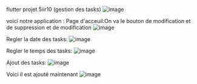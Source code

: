 flutter projet 5iir10 (gestion des tasks)
![image](https://github.com/abdelhamidx/flutter-projet-5iir10/assets/110861149/92c3b5ab-1ffa-4f83-8dd5-7962f951b699)

voici notre application :
Page d'acceuil:On va le bouton  de modification et de suppression et de modification
![image](https://github.com/abdelhamidx/flutter-projet-5iir10/assets/110861149/bc8d159a-bbcb-4fdb-96bf-5b9dc6b898a9)

Regler la date des tasks:
![image](https://github.com/abdelhamidx/flutter-projet-5iir10/assets/110861149/37e86fa6-4a69-4192-b98e-a448d551aca9)

Regler le temps des tasks:
![image](https://github.com/abdelhamidx/flutter-projet-5iir10/assets/110861149/dfaabec9-2cc3-436a-9d46-26a4b6ed32e5)

Ajout des tasks:
![image](https://github.com/abdelhamidx/flutter-projet-5iir10/assets/110861149/7ebf63a3-51e1-47f4-8421-4e84e91e71ea)

Voici il est ajouté maintenant
![image](https://github.com/abdelhamidx/flutter-projet-5iir10/assets/110861149/042c9f57-9d91-4802-a863-56eec4022e43)

